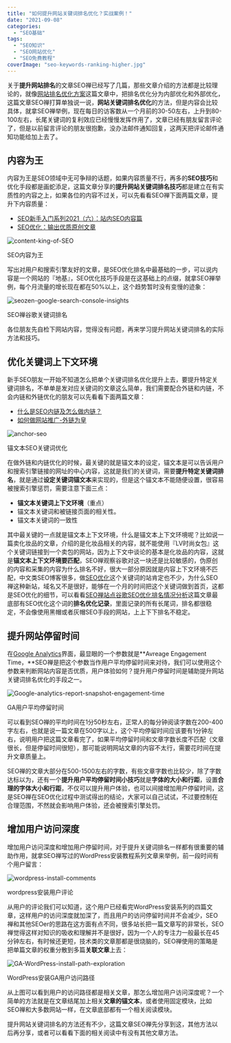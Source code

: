 ```yaml
---
title: "如何提升网站关键词排名优化？实战案例！"
date: "2021-09-08"
categories: 
  - "SEO基础"
tags: 
  - "SEO知识"
  - "SEO网站优化"
  - "SEO免费教程"
coverImage: "seo-keywords-ranking-higher.jpg"
---
```


关于**提升网站排名**的文章SEO禅已经写了几篇，那些文章介绍的方法都是比较理论的，就像[网站排名优化方案](https://www.seozen.top/seo-website-ranking-checklist.html)这篇文章中，把排名优化分为内部优化和外部优化，这篇文章SEO禅打算单独说一说，**网站关键词排名优化**的方法，但是内容会比较具体，就拿SEO禅举例，现在每日的访客数从一个月前的30-50左右，上升到80-100左右，长尾关键词的复利效应已经慢慢发挥作用了，文章已经有朋友留言评论了，但是以前留言评论的朋友很抱歉，没办法邮件通知回复，这两天把评论邮件通知功能给加上去了。

## 内容为王

内容为王是SEO领域中无可争辩的话题，如果内容质量不行，再多的**SEO技巧**和优化手段都是画蛇添足，这篇文章分享的**提升网站关键词排名技巧**都是建立在有实质性的内容之上，如果各位的内容不过关，可以先看看SEO禅下面两篇文章，提升下内容质量：

- [SEO新手入门系列2021（六）：站内SEO内容篇](https://www.seozen.top/seo-tutorial-moz-serial-2021-on-page-content.html)
- [SEO优化：输出优质原创文章](https://www.seozen.top/writing-seo-article.html)

![content-king-of-SEO](images/content-king-of-SEO.jpg)

SEO内容为王

写出对用户和搜索引擎友好的文章，是SEO优化排名中最基础的一步，可以说内容是一个网站的『地基』，SEO优化技巧手段是在这基础上的点缀，就拿SEO禅举例，每个月流量的增长现在都在50%以上，这个趋势暂时没有变慢的迹象：

![seozen-google-search-console-insights](images/seozen-google-search-console-insights-1005x1024.png)

SEO禅谷歌关键词排名

各位朋友先自检下网站内容，觉得没有问题，再来学习提升网站关键词排名的实际方法和技巧。

## 优化关键词上下文环境

新手SEO朋友一开始不知道怎么把单个关键词排名优化提升上去，要提升特定关键词排名，不单单是发对应关键词的文章这么简单，我们需要配合外链和内链，不会内链和外链优化的朋友可以先看看下面两篇文章：

- [什么是SEO内链及怎么做内链？](https://www.seozen.top/internal-link-build-seo.html)
- [如何做网站推广-外链为皇](https://www.seozen.top/website-external-links.html)

![anchor-seo](images/anchor-seo-1024x539.png)

锚文本SEO关键词优化

在做外链和内链优化的时候，最关键的就是锚文本的设定，锚文本是可以告诉用户和搜索引擎链接的网址的中心内容，这就是我们的关键词，需要**提升特定关键词排名**，就是通过**设定关键词锚文本**来实现的，但是这个锚文本不能随便设置，很容易被搜索引擎惩罚，需要注意下面三点：

- **锚文本关键词上下文环境**（重点）
- 锚文本关键词和被链接页面的相关性。
- 锚文本关键词的一致性

其中最关键的一点就是锚文本上下文环境，什么是锚文本上下文环境呢？比如说一篇卖化妆品的文章，介绍的是化妆品相关的内容，就不能使用『LV时尚女包』这个关键词链接到一个卖包的网站，因为上下文中谈论的基本是化妆品的内容，这就是**锚文本上下文环境要匹配**，SEO禅观察谷歌对这一块还是比较敏感的，伪原创的内容和采集的内容为什么排名不好，很大一部分原因就是内容上下文环境不匹配，中文类SEO博客很多，做[SEO优化](https://www.seozen.top/SEO教程-first-step.html)这个关键词的站肯定也不少，为什么SEO禅这种新站，域名又不是很好，能够在一个月的时间把这个关键词做到首页，这都是SEO优化的细节，可以看看[SEO禅站点谷歌SEO优化排名情况分析](https://www.seozen.top/seozen-google-ranking-july.html)这篇文章最底部有SEO优化这个词的**排名优化记录**，里面记录的所有长尾词，排名都很稳定，不会像使用黑帽或者灰帽SEO手段的网站，上上下下排名不稳定。

## 提升网站停留时间

在[Google Analytics](https://analytics.google.com)界面，最显眼的一个参数就是**Avreage Engagement Time，**SEO禅是把这个参数当作用户平均停留时间来对待，我们可以使用这个参数来判断网站内容是否优质，用户体验如何？提升用户停留时间是辅助提升网站关键词排名优化的手段之一。

![Google-analytics-report-snapshot-engagement-time](images/Google-analytics-report-snapshot-engagement-time-1024x775.png)

GA用户平均停留时间

可以看到SEO禅的平均时间在1分50秒左右，正常人的每分钟阅读字数在200-400字左右，也就是说一篇文章在500字以上，这个平均停留时间应该要有1分钟左右，说明用户把这篇文章看完了，如果平均停留时间和文章字数长度不匹配（文章很长，但是停留时间很短），那可能说明网站文章的内容不太行，需要花时间在提升文章质量上。

SEO禅的文章大部分在500-1500左右的字数，有些文章字数也比较少，除了字数达标以为，还有一个**提升用户平均停留时间小技巧**就是**字体的大小和行距**，设置**合理的字体大小和行距**，不仅可以提升用户体验，也可以间接增加用户停留时间，这是SEO禅在SEO优化过程中测试得出的结论，大家可以自己试试，不过要控制在合理范围，不然就会影响用户体验，还会被搜索引擎处罚。

## 增加用户访问深度

增加用户访问深度和增加用户停留时间，对于提升关键词排名一样都有很重要的辅助作用，就拿SEO禅写过的WordPress安装教程系列文章来举例，前一段时间有个用户留言：

![wordpress-install-comments](images/wordpress-install-comments-1024x335.png)

wordpress安装用户评论

从用户的评论我们可以知道，这个用户已经看完WordPress安装系列的四篇文章，这样用户的访问深度就加深了，而且用户的访问停留时间并不会减少，SEO禅和其他SEOer的思路在这方面有点不同，很多站长把一篇文章写的非常长，SEO禅觉得这样对知识的吸收和理解并不是很好，因为一个人的专注力一般最长在45分钟左右，有时候还更短，技术类的文章那都是很烧脑的，SEO禅使用的策略是把单篇文章的权重分散到多篇**关联文章**上去：

![GA-WordPress-install-path-exploration](images/GA-WordPress-install-path-exploration-1024x387.png)

WordPress安装GA用户访问路径

从上图可以看到用户的访问路径都是相关文章，那怎么增加用户访问深度呢？一个简单的方法就是在文章结尾加上相关**文章的锚文本**，或者使用固定模块，比如SEO禅和大多数网站一样，在文章底部都有一个相关阅读模块。

提升网站关键词排名的方法还有不少，这篇文章SEO禅先分享到这，其他方法以后再分享，或者可以看看下面的相关阅读中有没有其他文章方法。
